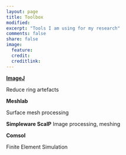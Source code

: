```yaml
---
layout: page
title: Toolbox
modified: 
excerpt: "Tools I am using for my research"
comments: false
share: false
image:
  feature: 
  credit: 
  creditlink: 
---
```


**[ImageJ](imagej.md)**

Reduce ring artefacts

**Meshlab**

Surface mesh processing

**Simpleware ScaIP**
Image processing, meshing

**Comsol**

Finite Element Simulation

